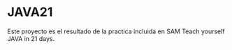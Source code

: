# JAVA21
Este proyecto es el resultado de la practica incluida en SAM Teach yourself JAVA in 21 days.

